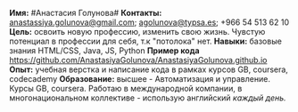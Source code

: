 __Имя:__ #Анастасия Голунова#
__Контакты:__ anastassiya.golunova@gmail.com; agolunova@typsa.es; +966 54 513 62 10
__Цель:__ освоить новую профессию, изменить свою жизнь. Чувстую потенциал в профессии для себя, т.к "потолока" нет.
__Навыки:__ базовые знания HTML/CSS, Java, JS, Python
__Пример кода__ https://github.com/AnastasiyaGolunova/AnastasiyaGolunova.github.io
__Опыт:__ учебная верстка и написание кода в рамках курсов GB, coursera, codecademy
__Образование:__ высшее - Автоматизация и управление. Курсы GB, coursera.
Работаю в международной компании, в многонациональном коллективе - использую английский _каждый день._
